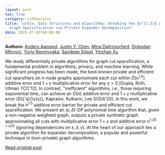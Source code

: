```yaml
---
layout: post
nav: true
category: cstheoryrss
title: "arXiv: Data Structures and Algorithms: Breaking the $n^{1.5}$ Additive Error Barrier for Private and Efficient
  Graph Sparsification via Private Expander Decomposition"
date: 2025-07-03T00:00:00
---
```


**Authors:** [Anders Aamand](https://dblp.uni-trier.de/search?q=Anders+Aamand), [Justin Y. Chen](https://dblp.uni-trier.de/search?q=Justin+Y.+Chen), [Mina Dalirrooyfard](https://dblp.uni-trier.de/search?q=Mina+Dalirrooyfard), [Slobodan Mitrović](https://dblp.uni-trier.de/search?q=Slobodan+Mitrovi%C4%87), [Yuriy Nevmyvaka](https://dblp.uni-trier.de/search?q=Yuriy+Nevmyvaka), [Sandeep Silwal](https://dblp.uni-trier.de/search?q=Sandeep+Silwal), [Yinzhan Xu](https://dblp.uni-trier.de/search?q=Yinzhan+Xu)

We study differentially private algorithms for graph cut sparsification, a
fundamental problem in algorithms, privacy, and machine learning. While
significant progress has been made, the best-known private and efficient cut
sparsifiers on $n$-node graphs approximate each cut within
$\widetilde{O}(n^{1.5})$ additive error and $1+\gamma$ multiplicative error for
any $\gamma > 0$ [Gupta, Roth, Ullman TCC'12]. In contrast, "inefficient"
algorithms, i.e., those requiring exponential time, can achieve an
$\widetilde{O}(n)$ additive error and $1+\gamma$ multiplicative error
[Eli{\'a}{\v{s}}, Kapralov, Kulkarni, Lee SODA'20]. In this work, we break the
$n^{1.5}$ additive error barrier for private and efficient cut sparsification.
We present an $(\varepsilon,\delta)$-DP polynomial time algorithm that, given a
non-negative weighted graph, outputs a private synthetic graph approximating
all cuts with multiplicative error $1+\gamma$ and additive error $n^{1.25 +
o(1)}$ (ignoring dependencies on $\varepsilon, \delta, \gamma$).
At the heart of our approach lies a private algorithm for expander
decomposition, a popular and powerful technique in (non-private) graph
algorithms.

[Read original post](http://arxiv.org/abs/2507.01873v1)
